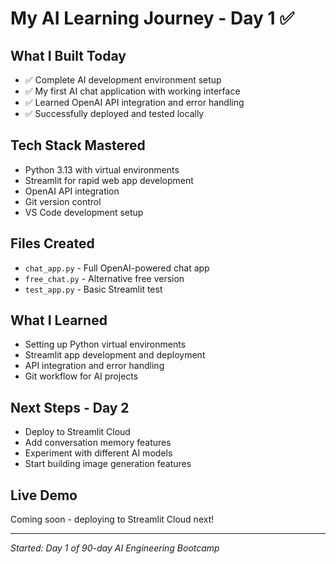 
# My AI Learning Journey - Day 1 ✅

## What I Built Today
- ✅ Complete AI development environment setup
- ✅ My first AI chat application with working interface
- ✅ Learned OpenAI API integration and error handling
- ✅ Successfully deployed and tested locally

## Tech Stack Mastered
- Python 3.13 with virtual environments
- Streamlit for rapid web app development  
- OpenAI API integration
- Git version control
- VS Code development setup

## Files Created
- `chat_app.py` - Full OpenAI-powered chat app
- `free_chat.py` - Alternative free version
- `test_app.py` - Basic Streamlit test

## What I Learned
- Setting up Python virtual environments
- Streamlit app development and deployment
- API integration and error handling
- Git workflow for AI projects

## Next Steps - Day 2
- Deploy to Streamlit Cloud
- Add conversation memory features
- Experiment with different AI models
- Start building image generation features

## Live Demo
Coming soon - deploying to Streamlit Cloud next!

---
*Started: Day 1 of 90-day AI Engineering Bootcamp* 
